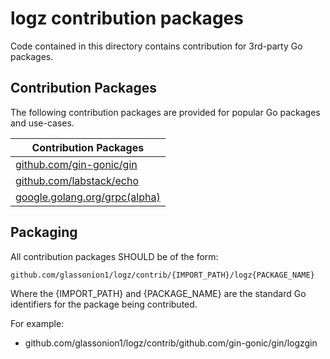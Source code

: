 # logz contribution packages
Code contained in this directory contains contribution for 3rd-party Go packages.

## Contribution Packages
The following contribution packages are provided for popular Go packages and use-cases.

| Contribution Packages |
| ---- |
| [github.com/gin-gonic/gin](https://github.com/glassonion1/logz/tree/main/contrib/github.com/gin-gonic/gin/logzgin) |
| [github.com/labstack/echo](https://github.com/glassonion1/logz/tree/main/contrib/github.com/labstack/echo/logzecho) |
| [google.golang.org/grpc(alpha)](https://github.com/glassonion1/logz/tree/main/contrib/google.golang.org/grpc/logzgrpc) |

## Packaging

All contribution packages SHOULD be of the form:

```
github.com/glassonion1/logz/contrib/{IMPORT_PATH}/logz{PACKAGE_NAME}
```

Where the {IMPORT_PATH} and {PACKAGE_NAME} are the standard Go identifiers for the package being contributed.

For example:
* github.com/glassonion1/logz/contrib/github.com/gin-gonic/gin/logzgin
